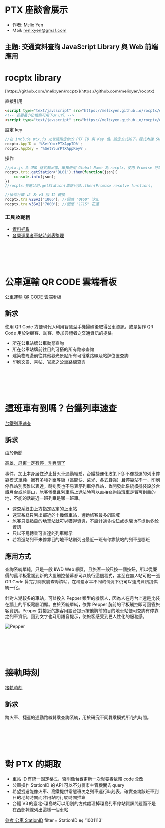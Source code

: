 # PTX 座談會展示

* 作者: Melix Yen
* Mail: melixyen@gmail.com

## 主題: 交通資料查詢 JavaScript Library 與 Web 前端應用

# rocptx library
[https://github.com/melixyen/rocptx](https://github.com/melixyen/rocptx)

直接引用
```html
<script type="text/javascript" src="https://melixyen.github.io/rocptx/dist/ptx.js"></script>
<!-- 若要最小化檔案可用下方 url -->
<script type="text/javascript" src="https://melixyen.github.io/rocptx/dist/ptx.min.js"></script>
```

設定 key
```javascript
//在 include ptx.js 之後請指定你的 PTX ID 與 Key 值，設定方式如下，程式內建 SHA 計算 header
rocptx.AppID = '%SetYourPTXAppID%';
rocptx.AppKey = '%SetYourPTXAppKey%';
```

操作
```javascript
//ptx.js 為 UMD 格式輸出檔，單獨使用 Global Name 為 rocptx，使用 Promise 呼叫
rocptx.trtc.getStation('BL01').then(function(json){
    console.info(json);
})
//rocptx.捷運公司.getStation(車站代號).then(Promise resolve function);

//操作台鐵 v2 及 v3 版 ID 轉換
rocptx.tra.v2Sv3("1005"); //回應 "0960" 汐止
rocptx.tra.v3Sv2("7000"); //回應 "1715" 花蓮

```

### 工具及範例

* [資料抓取](https://melixyen.github.io/rocptx/app/dradra.html)
* [各營運業者車站時刻表整理](https://melixyen.github.io/rocptx/app/station_time.html)


<br><br><br><br>

# 公車運輸 QR CODE 雲端看板

[公車運輸 QR CODE 雲端看板](http://melixyen.github.io/railtime/busp.html#/)

## 訴求

使用 QR Code 方便現代人利用智慧型手機掃碼後取得公車資訊，或是製作 QR Code 用於對顧客、訪客、參加典禮者之交通資訊的提供。

* 所在公車站牌公車動態查詢
* 所在公車站牌前往目的可搭的所有路線查詢
* 建築物周邊前往其他觀光景點所有可搭乘路線及站牌位置查詢
* 印刷文宣、喜帖、官網之公車路線查詢

<br><br><br><br>

# 這班車有到嗎？台鐵列車速查

[台鐵列車速查](http://melixyen.github.io/railtime/ft.html)

## 訴求

由於新聞

[高雄、屏東一定有停，別再問了](https://www.chinatimes.com/realtimenews/20180819001101-260405?chdtv)

事件，加上本身居住汐止搭火車通勤經驗，台鐵捷運化政策下卻不像捷運的列車停靠模式單純，擁有多種列車等級（區間快、莒光、各式自強）且停靠站不一，印刷停靠站別表難以表達，時刻表也不易表示列車停靠站，故開發此系統模擬裝設於台鐵月台或剪票口，旅客候車且列車馬上進站時可以直接查詢該班車是否可到目的地，不能的話最近一班列車是哪一班車。

* 速查系統由上方指定固定的上車站
* 速查系統只列出鄰近的十幾個車站，通勤旅客最多的區域
* 旅客只要點目的地車站就可以獲得資訊，不設計過多按鈕或步驟也不提供多餘資訊
* 只以不用轉乘可直達的列車顯示
* 若將進站列車未停靠目的地車站則列出最近一班有停靠該站的列車是哪班

## 應用方式

查詢系統單純，只是一般 RWD Web 網頁，且旅客一般只按一個按鈕，所以從廉價的舊平板電腦到新的大型觸控螢幕都可以執行這個程式，甚至在無人站可貼一張 QR Code 掃完打開就能查詢該站，在硬體水平不同的情況下仍可以達成資訊提供統一化。

針對人潮較多的車站，可以投入 Pepper 類型的機器人，因為人在月台上還是比裝在牆上的平板電腦明顯。由於系統單純，依靠 Pepper 胸前的平板觸控即可回答旅客資訊。Pepper 對接近的旅客用語音提示按他胸前的目的地車站便可查詢有停靠之列車資訊，回到文字也可用語音提示，使旅客感受到更人性化的服務感。

![Pepper](https://i.imgur.com/CTmTKCd.jpg)

<br><br><br><br>

# 接軌時刻

[接軌時刻](https://melixyen.github.io/railtime/)

## 訴求

跨火車、捷運的通勤路線轉乘查詢系統，用於研究不同轉乘模式所花的時間。

<br><br><br><br>

# 對 PTX 的期取

* 車站 ID 有統一固定格式，否則像台鐵更新一次就要將依賴 code 全改
* 公車操作 StationID 的 API 可以不分縣市主管機關去 query
* 希望捷運能像火車、高鐵提供常態班次之列車運行時刻表，確實查詢該班車到目的地的時間而非用站間行駛時間推算
* 台鐵 V3 的臺北-環島站可以用別的方式處理掉環島列車停站資訊問題而不是在西部幹線列出這樣一個車站

[參考 公車 StationID](https://ptx.transportdata.tw/MOTC#!/CityBus/CityBusApi_Station) filter = StationID eq '1001113'

